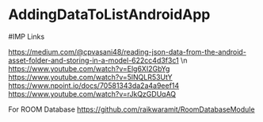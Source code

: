﻿# AddingDataToListAndroidApp


#IMP Links

https://medium.com/@cpvasani48/reading-json-data-from-the-android-asset-folder-and-storing-in-a-model-622cc4d3f3c1 \n
https://www.youtube.com/watch?v=Elg6XI2GbYg
https://www.youtube.com/watch?v=5lNQLR53UtY
https://www.npoint.io/docs/70581343da2a4a9eef14
https://www.youtube.com/watch?v=rJkQzGDUqAQ

For ROOM Database
https://github.com/raikwaramit/RoomDatabaseModule
